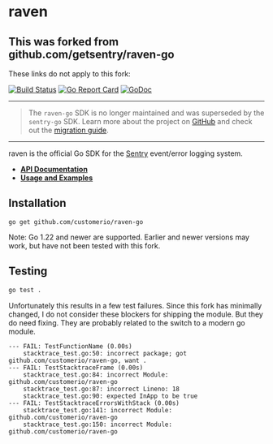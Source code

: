 # raven 

## This was forked from github.com/getsentry/raven-go

These links do not apply to this fork:

[![Build Status](https://api.travis-ci.org/getsentry/raven-go.svg?branch=master)](https://travis-ci.org/getsentry/raven-go)
[![Go Report Card](https://goreportcard.com/badge/github.com/getsentry/raven-go)](https://goreportcard.com/report/github.com/getsentry/raven-go)
[![GoDoc](https://godoc.org/github.com/getsentry/raven-go?status.svg)](https://godoc.org/github.com/getsentry/raven-go)

---

> The `raven-go` SDK is no longer maintained and was superseded by the `sentry-go` SDK.
> Learn more about the project on [GitHub](https://github.com/getsentry/sentry-go) and check out the [migration guide](https://docs.sentry.io/platforms/go/migration/).

---

raven is the official Go SDK for the [Sentry](https://github.com/getsentry/sentry)
event/error logging system.

- [**API Documentation**](https://godoc.org/github.com/getsentry/raven-go)
- [**Usage and Examples**](https://docs.sentry.io/clients/go/)

## Installation

```text
go get github.com/customerio/raven-go
```

Note: Go 1.22 and newer are supported. Earlier and newer versions may work, but have not been tested with this fork.

## Testing

```bash
go test .
```

Unfortunately this results in a few test failures. Since this fork has minimally changed, I do not consider these blockers for shipping the module. But they do need fixing. They are probably related to the switch to a modern go module.

```
--- FAIL: TestFunctionName (0.00s)
    stacktrace_test.go:50: incorrect package; got github.com/customerio/raven-go, want .
--- FAIL: TestStacktraceFrame (0.00s)
    stacktrace_test.go:84: incorrect Module: github.com/customerio/raven-go
    stacktrace_test.go:87: incorrect Lineno: 18
    stacktrace_test.go:90: expected InApp to be true
--- FAIL: TestStacktraceErrorsWithStack (0.00s)
    stacktrace_test.go:141: incorrect Module: github.com/customerio/raven-go
    stacktrace_test.go:150: incorrect Module: github.com/customerio/raven-go
```
